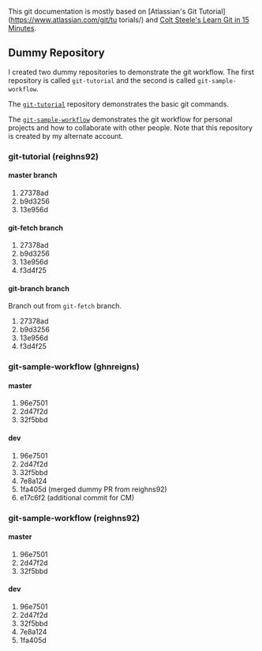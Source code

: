 This git documentation is mostly based on [Atlassian's Git Tutorial](https://www.atlassian.com/git/tu
torials/) and [Colt Steele's Learn Git in 15 Minutes](https://www.youtube.com/watch?v=USjZcfj8yxE).


## Dummy Repository

I created two dummy repositories to demonstrate the git workflow. The first repository is called 
`git-tutorial` and the second is called `git-sample-workflow`.

The [`git-tutorial`](https://github.com/reigHns92/git-tutorial) repository demonstrates the basic git 
commands.

The [`git-sample-workflow`](https://github.com/ghnreigns/git-sample-workflow) demonstrates the
git workflow for personal projects and how to collaborate with other people. Note that this repository
is created by my alternate account.

### git-tutorial (reighns92)

#### master branch

1. 27378ad
2. b9d3256
3. 13e956d

#### git-fetch branch

1. 27378ad
2. b9d3256
3. 13e956d 
4. f3d4f25

#### git-branch branch

Branch out from `git-fetch` branch.

1. 27378ad
2. b9d3256
3. 13e956d 
4. f3d4f25

### git-sample-workflow (ghnreigns)

#### master

1. 96e7501
2. 2d47f2d
3. 32f5bbd

#### dev

1. 96e7501
2. 2d47f2d
3. 32f5bbd
4. 7e8a124
5. 1fa405d (merged dummy PR from reighns92)
6. e17c6f2 (additional commit for CM)

### git-sample-workflow (reighns92)

#### master

1. 96e7501
2. 2d47f2d
3. 32f5bbd

#### dev

1. 96e7501
2. 2d47f2d
3. 32f5bbd
4. 7e8a124
5. 1fa405d